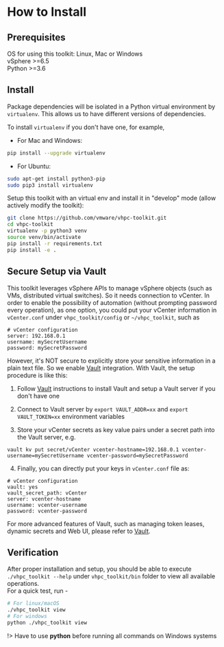 # How to Install
## Prerequisites

OS for using this toolkit: Linux, Mac or Windows <br/>
vSphere >=6.5 <br/>
Python >=3.6 <br/> 

## Install 

Package dependencies will be isolated in a Python virtual environment by 
```virtualenv```. This 
allows us to have different versions of dependencies. 

To install ```virtualenv``` if you don't have one, for example, 

- For Mac and Windows: 
```bash
pip install --upgrade virtualenv
```
- For Ubuntu: 
```bash
sudo apt-get install python3-pip
sudo pip3 install virtualenv
```


Setup this toolkit with an virtual env and install it in "develop" mode (allow actively modify the toolkit):
 
```bash 
git clone https://github.com/vmware/vhpc-toolkit.git
cd vhpc-toolkit
virtualenv -p python3 venv
source venv/bin/activate
pip install -r requirements.txt
pip install -e .
```

## Secure Setup via Vault 

This toolkit leverages vSphere APIs to manage vSphere objects (such as VMs, 
distributed virtual switches). So it needs connection to vCenter. In order 
to enable the possibility of automation (without prompting password every 
operation), as one option, you could put your vCenter information in 
```vCenter.conf``` under ```vhpc_toolkit/config``` or ```~/vhpc_toolkit```, 
such as 

```text  
# vCenter configuration 
server: 192.168.0.1 
username: mySecretUsername
password: mySecretPassword
```
  
However, it's NOT secure to explicitly store your sensitive information in a 
plain text file. So we enable [Vault](https://learn.hashicorp.com/vault) 
integration. With Vault, the setup procedure is like this: 
  
1. Follow [Vault](https://learn.hashicorp.com/tutorials/vault/getting-started-install?in=vault/getting-started) instructions to install 
Vault and setup a Vault server if you don't have one
  
2. Connect to Vault server by `export VAULT_ADDR=xx` and `export 
VAULT_TOKEN=xx` environment variables 

3. Store your vCenter secrets as key value pairs under a secret path into the
 Vault server, e.g. 

```
vault kv put secret/vCenter vcenter-hostname=192.168.0.1 vcenter-username=mySecretUsername vcenter-password=mySecretPassword
```

4. Finally, you can directly put your keys in ```vCenter.conf``` file as:  
  
```text  
# vCenter configuration 
vault: yes
vault_secret_path: vCenter
server: vcenter-hostname
username: vcenter-username
password: vcenter-password
```

For more advanced features of Vault, such as managing token leases, dynamic 
secrets and Web UI, please refer to  [Vault](https://learn.hashicorp.com/vault). 

## Verification 

After proper installation and setup, you should be able to execute `
./vhpc_toolkit --help` under `vhpc_toolkit/bin` folder to view all available 
operations. <br>
For a quick test, run - 
```bash
# For linux/macOS
./vhpc_toolkit view
# For windows
python ./vhpc_toolkit view
```
!> Have to use **python** before running all commands on Windows systems
